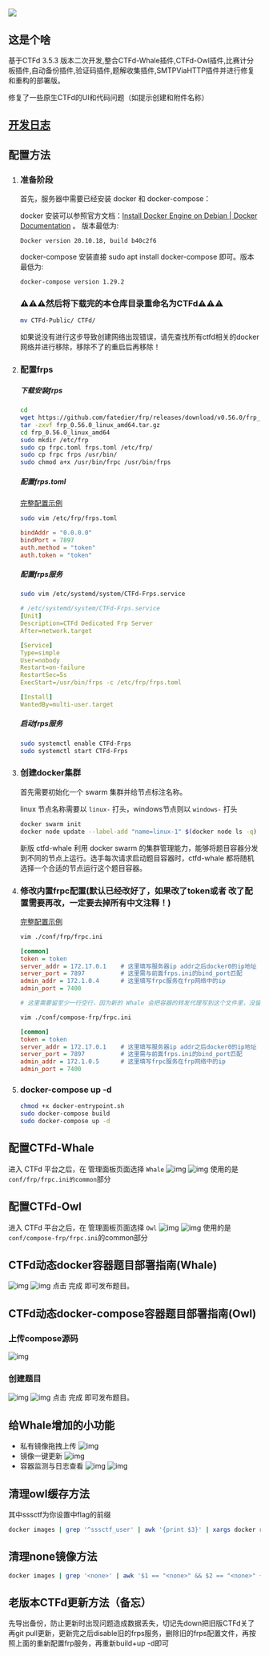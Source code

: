 # ![](https://github.com/CTFd/CTFd/blob/master/CTFd/themes/core/static/img/logo.png?raw=true)

## 这是个啥

基于CTFd 3.5.3 版本二次开发,整合CTFd-Whale插件,CTFd-Owl插件,比赛计分板插件,自动备份插件,验证码插件,题解收集插件,SMTPViaHTTP插件并进行修复和重构的部署版。

修复了一些原生CTFd的UI和代码问题（如提示创建和附件名称）

## [开发日志](https://github.com/dlut-sss/CTFd-Public/blob/main/CHANGELOG.md)

## 配置方法

1. ### 准备阶段

   首先，服务器中需要已经安装 docker 和 docker-compose：

   docker 安装可以参照官方文档：[Install Docker Engine on Debian | Docker Documentation](https://docs.docker.com/engine/install/debian/) 。 版本最低为:

   ```
   Docker version 20.10.18, build b40c2f6
   ```

   docker-compose 安装直接 sudo apt install docker-compose 即可。版本最低为:

   ```
   docker-compose version 1.29.2
   ```
   ### **⚠⚠⚠然后将下载完的本仓库目录重命名为CTFd⚠⚠⚠**
   ```bash
   mv CTFd-Public/ CTFd/
   ```
   如果说没有进行这步导致创建网络出现错误，请先查找所有ctfd相关的docker网络并进行移除，移除不了的重启后再移除！
   

2. ### 配置frps

   ##### 下载安装frps

   ```bash
   cd
   wget https://github.com/fatedier/frp/releases/download/v0.56.0/frp_0.56.0_linux_amd64.tar.gz
   tar -zxvf frp_0.56.0_linux_amd64.tar.gz
   cd frp_0.56.0_linux_amd64
   sudo mkdir /etc/frp
   sudo cp frpc.toml frps.toml /etc/frp/
   sudo cp frpc frps /usr/bin/
   sudo chmod a+x /usr/bin/frpc /usr/bin/frps
   ```

   ##### 配置frps.toml 
   <a href="https://github.com/fatedier/frp/blob/dev/conf/frps_full_example.toml" target="_blank">完整配置示例</a>

   ```bash
   sudo vim /etc/frp/frps.toml
   ```

   ```toml
   bindAddr = "0.0.0.0"
   bindPort = 7897
   auth.method = "token"
   auth.token = "token"
   ```
   
   ##### 配置frps服务
   ```bash
   sudo vim /etc/systemd/system/CTFd-Frps.service
   ```
   
   ```yaml
   # /etc/systemd/system/CTFd-Frps.service
   [Unit]
   Description=CTFd Dedicated Frp Server
   After=network.target
   
   [Service]
   Type=simple
   User=nobody
   Restart=on-failure
   RestartSec=5s
   ExecStart=/usr/bin/frps -c /etc/frp/frps.toml
   
   [Install]
   WantedBy=multi-user.target
   ```
   ##### 启动frps服务

   ```bash
   sudo systemctl enable CTFd-Frps
   sudo systemctl start CTFd-Frps
   ```

3. ### 创建docker集群

   首先需要初始化一个 swarm 集群并给节点标注名称。

   linux 节点名称需要以 `linux-` 打头，windows节点则以 `windows-` 打头

   ```bash
   docker swarm init
   docker node update --label-add "name=linux-1" $(docker node ls -q)
   ```

   新版 ctfd-whale 利用 docker swarm 的集群管理能力，能够将题目容器分发到不同的节点上运行。选手每次请求启动题目容器时，ctfd-whale 都将随机选择一个合适的节点运行这个题目容器。

4. ### 修改内置frpc配置(默认已经改好了，如果改了token或者 改了配置需要再改，一定要去掉所有中文注释！)
   <a href="https://github.com/fatedier/frp/blob/dev/conf/legacy/frpc_legacy_full.ini" target="_blank">完整配置示例</a>
   ```bash
   vim ./conf/frp/frpc.ini
   ```

   ```ini
   [common]
   token = token
   server_addr = 172.17.0.1    # 这里填写服务器ip addr之后docker0的ip地址
   server_port = 7897          # 这里需与前面frps.ini的bind_port匹配
   admin_addr = 172.1.0.4      # 这里填写frpc服务在frp网络中的ip
   admin_port = 7400
   
   # 这里需要留至少一行空行，因为新的 Whale 会把容器的转发代理写到这个文件里，没留空行的话会影响 admin_port。
   ```

   ```bash
   vim ./conf/compose-frp/frpc.ini
   ```

   ```ini
   [common]
   token = token
   server_addr = 172.17.0.1    # 这里填写服务器ip addr之后docker0的ip地址
   server_port = 7897          # 这里需与前面frps.ini的bind_port匹配
   admin_addr = 172.1.0.5      # 这里填写frpc服务在frp网络中的ip
   admin_port = 7400

   ```
5. ### docker-compose up -d

   ```bash
   chmod +x docker-entrypoint.sh
   sudo docker-compose build
   sudo docker-compose up -d
   ```

## 配置CTFd-Whale
进入 CTFd 平台之后，在 管理面板页面选择 `Whale`
![img](docs/ctfd-whale-admin-settings-docker.png)
![img](docs/ctfd-whale-admin-settings-router.png)
使用的是`conf/frp/frpc.ini的common`部分

## 配置CTFd-Owl
进入 CTFd 平台之后，在 管理面板页面选择 `Owl`
![img](docs/owl-config-1.png)
![img](docs/owl-config-2.png)
使用的是`conf/compose-frp/frpc.ini`的common部分

## CTFd动态docker容器题目部署指南(Whale)
![img](docs/challenges-new.png)
![img](docs/challenges-new-2.png)
点击 完成 即可发布题目。

## CTFd动态docker-compose容器题目部署指南(Owl)
### 上传compose源码
![img](docs/owl-upload.png)
### 创建题目
![img](docs/owl-new-1.png)
![img](docs/owl-new-2.png)
点击 完成 即可发布题目。

## 给Whale增加的小功能
- 私有镜像拖拽上传
![img](docs/ctfd-whale-upload.png)
- 镜像一键更新
![img](docs/challenges-update.png)
- 容器监测与日志查看
![img](docs/docker-1.png)
![img](docs/docker-2.png)

## 清理owl缓存方法
其中sssctf为你设置中flag的前缀
```bash
docker images | grep '^sssctf_user' | awk '{print $3}' | xargs docker rmi -f
```
## 清理none镜像方法
```bash
docker images | grep '<none>' | awk '$1 == "<none>" && $2 == "<none>" {print $3}' | xargs docker rmi
```
## 老版本CTFd更新方法（备忘）

先导出备份，防止更新时出现问题造成数据丢失，切记先down把旧版CTFd关了再git pull更新，更新完之后disable旧的frps服务，删除旧的frps配置文件，再按照上面的重新配置frp服务，再重新build+up -d即可
